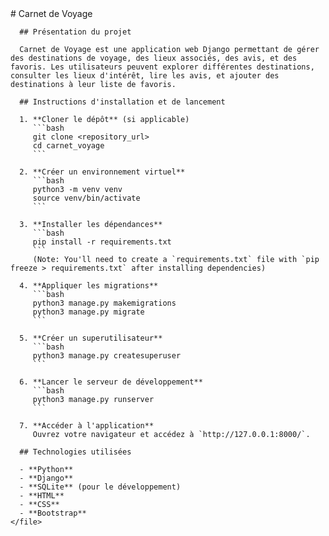 <file>
      # Carnet de Voyage

      ## Présentation du projet

      Carnet de Voyage est une application web Django permettant de gérer des destinations de voyage, des lieux associés, des avis, et des favoris. Les utilisateurs peuvent explorer différentes destinations, consulter les lieux d'intérêt, lire les avis, et ajouter des destinations à leur liste de favoris.

      ## Instructions d'installation et de lancement

      1. **Cloner le dépôt** (si applicable)
         ```bash
         git clone <repository_url>
         cd carnet_voyage
         ```

      2. **Créer un environnement virtuel**
         ```bash
         python3 -m venv venv
         source venv/bin/activate
         ```

      3. **Installer les dépendances**
         ```bash
         pip install -r requirements.txt
         ```
         (Note: You'll need to create a `requirements.txt` file with `pip freeze > requirements.txt` after installing dependencies)

      4. **Appliquer les migrations**
         ```bash
         python3 manage.py makemigrations
         python3 manage.py migrate
         ```

      5. **Créer un superutilisateur**
         ```bash
         python3 manage.py createsuperuser
         ```

      6. **Lancer le serveur de développement**
         ```bash
         python3 manage.py runserver
         ```

      7. **Accéder à l'application**
         Ouvrez votre navigateur et accédez à `http://127.0.0.1:8000/`.

      ## Technologies utilisées

      - **Python**
      - **Django**
      - **SQLite** (pour le développement)
      - **HTML**
      - **CSS**
      - **Bootstrap**
    </file>

